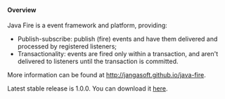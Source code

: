 #### Overview

Java Fire is a event framework and platform, providing:

* Publish-subscribe: publish (fire) events and have them delivered and processed by registered listeners;
* Transactionality: events are fired only within a transaction, and aren't delivered to listeners until the transaction is committed.

More information can be found at http://jangasoft.github.io/java-fire.

Latest stable release is 1.0.0. You can download it [here](https://github.com/emersonloureiro/java-fire/releases/download/v1.0.0/java-fire-core-1.0.0.jar).
